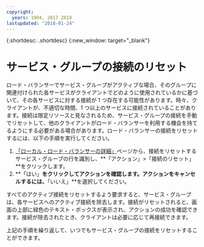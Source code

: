 ```yaml
---
copyright:
  years: 1994, 2017 2018
lastupdated: "2018-01-24"
---
```


{:shortdesc: .shortdesc}
{:new_window: target="_blank"}

# サービス・グループの接続のリセット

ロード・バランサーでサービス・グループがアクティブな場合、そのグループに関連付けられた各サービスがクライアントでどのように使用されているかに基づいて、その各サービスに対する接続が 1 つ存在する可能性があります。時々、クライアントが、不適切な時間、1 つ以上のサービスに接続されていることがあります。接続は限定リソースと見なされるため、サービス・グループの接続を手動でリセットして、他のクライアントがロード・バランサーを利用する機会を持てるようにする必要がある場合があります。ロード・バランサーの接続をリセットするには、以下の手順を実行してください。

1. [「ローカル・ロード・バランサーの詳細」](view-all-load-balancers.html)ページから、接続をリセットするサービス・グループの行を識別し、**「アクション」>「接続のリセット」**をクリックします。
2. **「はい」**をクリックしてアクションを確認します。アクションをキャンセルするには、**「いいえ」**を選択してください。

すべてのアクティブ接続をリセットするよう要求すると、サービス・グループは、各サービスへのアクティブ接続を除去します。接続がリセットされると、画面の上部に緑色のテキスト・ボックスが表示され、アクションの成功を確認できます。接続が除去されたとき、クライアントは必要に応じて再接続できます。 

上記の手順を繰り返して、いつでもサービス・グループの接続をリセットすることができます。
